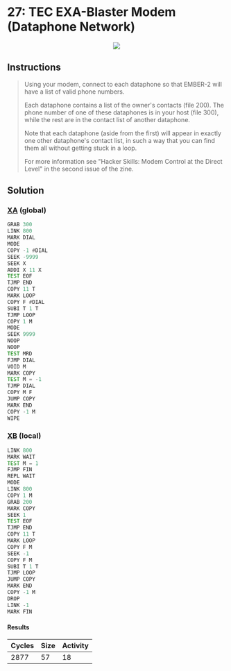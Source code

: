 # 27: TEC EXA-Blaster Modem (Dataphone Network)

<div align="center"><img src="EXAPUNKS - Holman Dynamics (12837, 71, 3, 2023-05-19-15-26-47).gif" /></div>

## Instructions
> Using your modem, connect to each dataphone so that EMBER-2 will have a list of valid phone numbers.
> 
> Each dataphone contains a list of the owner's contacts (file 200). The phone number of one of these dataphones is in your host (file 300), while the rest are in the contact list of another dataphone.
> 
> Note that each dataphone (aside from the first) will appear in exactly one other dataphone's contact list, in such a way that you can find them all without getting stuck in a loop.
> 
> For more information see "Hacker Skills: Modem Control at the Direct Level" in the second issue of the zine.

## Solution

### [XA](XA.exa) (global)
```asm
GRAB 300
LINK 800
MARK DIAL
MODE
COPY -1 #DIAL
SEEK -9999
SEEK X
ADDI X 11 X
TEST EOF
TJMP END
COPY 11 T
MARK LOOP
COPY F #DIAL
SUBI T 1 T
TJMP LOOP
COPY 1 M
MODE
SEEK 9999
NOOP
NOOP
TEST MRD
FJMP DIAL
VOID M
MARK COPY
TEST M = -1
TJMP DIAL
COPY M F
JUMP COPY
MARK END
COPY -1 M
WIPE
```

### [XB](XB.exa) (local)
```asm
LINK 800
MARK WAIT
TEST M = 1
FJMP FIN
REPL WAIT
MODE
LINK 800
COPY 1 M
GRAB 200
MARK COPY
SEEK 1
TEST EOF
TJMP END
COPY 11 T
MARK LOOP
COPY F M
SEEK -1
COPY F M
SUBI T 1 T
TJMP LOOP
JUMP COPY
MARK END
COPY -1 M
DROP
LINK -1
MARK FIN
```

#### Results
| Cycles | Size | Activity |
|--------|------|----------|
| 2877   | 57   | 18       |
